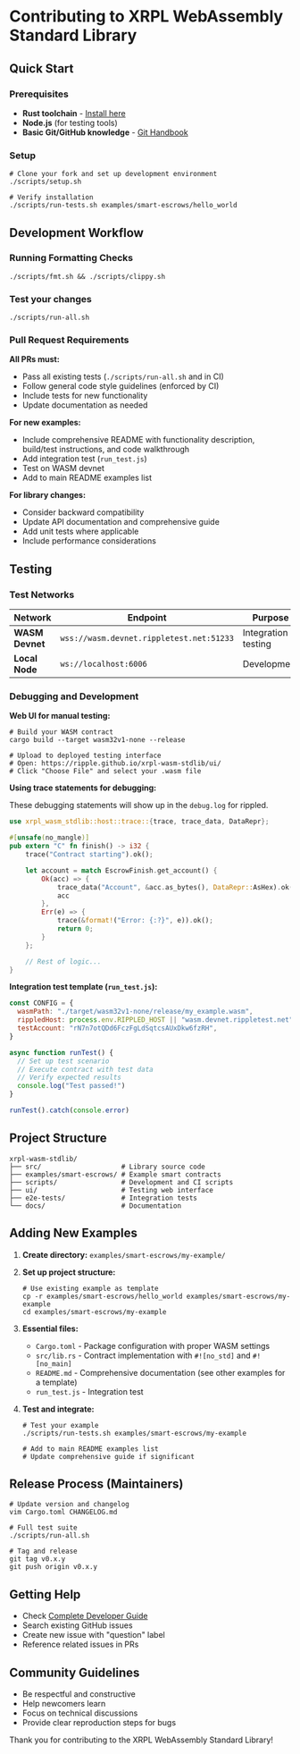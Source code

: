 # Contributing to XRPL WebAssembly Standard Library

## Quick Start

### Prerequisites

- **Rust toolchain** - [Install here](https://rust-lang.org/tools/install/)
- **Node.js** (for testing tools)
- **Basic Git/GitHub knowledge** - [Git Handbook](https://guides.github.com/introduction/git-handbook/)

### Setup

```shell
# Clone your fork and set up development environment
./scripts/setup.sh

# Verify installation
./scripts/run-tests.sh examples/smart-escrows/hello_world
```

## Development Workflow

### Running Formatting Checks

```shell
./scripts/fmt.sh && ./scripts/clippy.sh
```

### Test your changes

```
./scripts/run-all.sh
```

### Pull Request Requirements

**All PRs must:**

- Pass all existing tests (`./scripts/run-all.sh` and in CI)
- Follow general code style guidelines (enforced by CI)
- Include tests for new functionality
- Update documentation as needed

**For new examples:**

- Include comprehensive README with functionality description, build/test instructions, and code walkthrough
- Add integration test (`run_test.js`)
- Test on WASM devnet
- Add to main README examples list

**For library changes:**

- Consider backward compatibility
- Update API documentation and comprehensive guide
- Add unit tests where applicable
- Include performance considerations

## Testing

### Test Networks

| Network         | Endpoint                                 | Purpose             |
| --------------- | ---------------------------------------- | ------------------- |
| **WASM Devnet** | `wss://wasm.devnet.rippletest.net:51233` | Integration testing |
| **Local Node**  | `ws://localhost:6006`                    | Development         |

### Debugging and Development

**Web UI for manual testing:**

```shell
# Build your WASM contract
cargo build --target wasm32v1-none --release

# Upload to deployed testing interface
# Open: https://ripple.github.io/xrpl-wasm-stdlib/ui/
# Click "Choose File" and select your .wasm file
```

**Using trace statements for debugging:**

These debugging statements will show up in the `debug.log` for rippled.

```rust
use xrpl_wasm_stdlib::host::trace::{trace, trace_data, DataRepr};

#[unsafe(no_mangle)]
pub extern "C" fn finish() -> i32 {
    trace("Contract starting").ok();

    let account = match EscrowFinish.get_account() {
        Ok(acc) => {
            trace_data("Account", &acc.as_bytes(), DataRepr::AsHex).ok();
            acc
        },
        Err(e) => {
            trace(&format!("Error: {:?}", e)).ok();
            return 0;
        }
    };

    // Rest of logic...
}
```

**Integration test template (`run_test.js`):**

```javascript
const CONFIG = {
  wasmPath: "./target/wasm32v1-none/release/my_example.wasm",
  rippledHost: process.env.RIPPLED_HOST || "wasm.devnet.rippletest.net",
  testAccount: "rN7n7otQDd6FczFgLdSqtcsAUxDkw6fzRH",
}

async function runTest() {
  // Set up test scenario
  // Execute contract with test data
  // Verify expected results
  console.log("Test passed!")
}

runTest().catch(console.error)
```

## Project Structure

```
xrpl-wasm-stdlib/
├── src/                    # Library source code
├── examples/smart-escrows/ # Example smart contracts
├── scripts/                # Development and CI scripts
├── ui/                     # Testing web interface
├── e2e-tests/              # Integration tests
└── docs/                   # Documentation
```

## Adding New Examples

1. **Create directory:** `examples/smart-escrows/my-example/`

2. **Set up project structure:**

   ```shell
   # Use existing example as template
   cp -r examples/smart-escrows/hello_world examples/smart-escrows/my-example
   cd examples/smart-escrows/my-example
   ```

3. **Essential files:**
   - `Cargo.toml` - Package configuration with proper WASM settings
   - `src/lib.rs` - Contract implementation with `#![no_std]` and `#![no_main]`
   - `README.md` - Comprehensive documentation (see other examples for a template)
   - `run_test.js` - Integration test

4. **Test and integrate:**

   ```shell
   # Test your example
   ./scripts/run-tests.sh examples/smart-escrows/my-example

   # Add to main README examples list
   # Update comprehensive guide if significant
   ```

## Release Process (Maintainers)

```shell
# Update version and changelog
vim Cargo.toml CHANGELOG.md

# Full test suite
./scripts/run-all.sh

# Tag and release
git tag v0.x.y
git push origin v0.x.y
```

## Getting Help

- Check [Complete Developer Guide](https://ripple.github.io/xrpl-wasm-stdlib/xrpl_wasm_stdlib/guide/index.html)
- Search existing GitHub issues
- Create new issue with "question" label
- Reference related issues in PRs

## Community Guidelines

- Be respectful and constructive
- Help newcomers learn
- Focus on technical discussions
- Provide clear reproduction steps for bugs

Thank you for contributing to the XRPL WebAssembly Standard Library!
